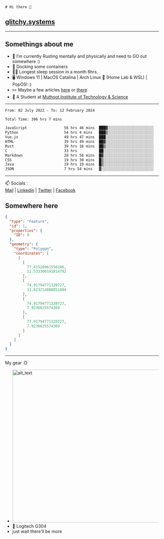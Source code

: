 ```
# Hi there 👋
```
## [glitchy.systems](https://glitchy.systems)
---

## Somethings about me



- 🌱 I’m currently Rusting mentally and physically and need to GO out somewhere :)
- 🐋 Docking some containers
- 😶‍🌫️ Longest sleep session in a month 6hrs.
- 🖥️ Windows 11 | MacOS Catalina | Arch Linux 🦩 (Home Lab & WSL) | PopOS! :)
- ✏️ Maybe a few articles [here](https://medium.com/@advaithnarayanan8) or [there](https://medium.com/@advaithnarayanan8)
- 📑 A Student at [Muthoot Institute of Technology & Science](https://mgmits.ac.in/)



---

<!--START_SECTION:waka-->

```txt
From: 02 July 2022 - To: 12 February 2024

Total Time: 396 hrs 7 mins

JavaScript                 56 hrs 46 mins  ███▓░░░░░░░░░░░░░░░░░░░░░   14.33 %
Python                     54 hrs 4 mins   ███▒░░░░░░░░░░░░░░░░░░░░░   13.65 %
Vue.js                     49 hrs 47 mins  ███░░░░░░░░░░░░░░░░░░░░░░   12.57 %
HTML                       39 hrs 49 mins  ██▓░░░░░░░░░░░░░░░░░░░░░░   10.05 %
Rust                       39 hrs 16 mins  ██▒░░░░░░░░░░░░░░░░░░░░░░   09.91 %
C                          33 hrs          ██░░░░░░░░░░░░░░░░░░░░░░░   08.33 %
Markdown                   28 hrs 58 mins  █▓░░░░░░░░░░░░░░░░░░░░░░░   07.32 %
CSS                        19 hrs 30 mins  █▒░░░░░░░░░░░░░░░░░░░░░░░   04.92 %
Java                       19 hrs 19 mins  █▒░░░░░░░░░░░░░░░░░░░░░░░   04.88 %
JSON                       7 hrs 54 mins   ▓░░░░░░░░░░░░░░░░░░░░░░░░   02.00 %
```

<!--END_SECTION:waka-->

---

📫 Socials :<br>
[Mail](mailto:advaithnarayanan8@gmail.com) | [Linkedin](https://www.linkedin.com/in/advaith-narayanan-a72152214/) | [Twitter](https://twitter.com/advaithnarayan) | [Facebook](https://screenmessage.com/qinq)

## Somewhere here

```geojson
{
  "type": "Feature",
  "id": 1,
  "properties": {
    "ID": 0
  },
  "geometry": {
    "type": "Polygon",
    "coordinates": [
      [
        [
          77.41528961556286,
          11.533300191814792
        ],
        [
          74.91794771320727,
          11.823214080851884
        ],
        [
          74.91794771320727,
          7.9236625574369
        ],
        [
          77.91794771320727,
          7.9236625574369
        ]
      ]
    ]
  }
}
```


--- 
My gear :D

- [<img alt="alt_text" width="500px" src="https://valid.x86.fr/cache/banner/xv24bv-6.png" />](https://valid.x86.fr/xv24bv)
- 🐁 Logitech G304
- just wait there'll be more

